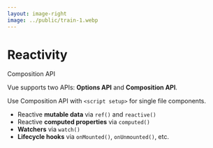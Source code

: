 ```yaml
---
layout: image-right
image: ../public/train-1.webp
---
```


# Reactivity

Composition API

Vue supports two APIs: **Options API** and **Composition API**.

Use Composition API with `<script setup>` for single file components.

<v-click>

- Reactive **mutable data** via `ref()` and `reactive()`
- Reactive **computed properties** via `computed()`
- **Watchers** via `watch()`
- **Lifecycle hooks** via `onMounted()`, `onUnmounted()`, etc.

</v-click>
